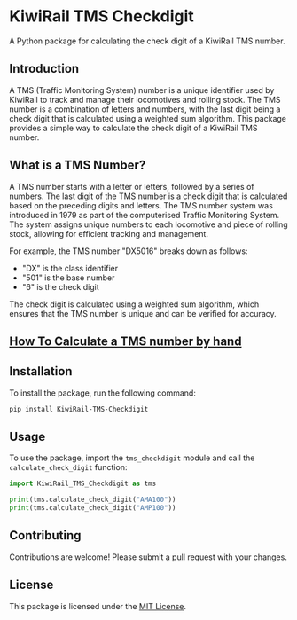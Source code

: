 # KiwiRail TMS Checkdigit

A Python package for calculating the check digit of a KiwiRail TMS number.

## Introduction

A TMS (Traffic Monitoring System) number is a unique identifier used by KiwiRail to track and manage their locomotives and rolling stock. The TMS number is a combination of letters and numbers, with the last digit being a check digit that is calculated using a weighted sum algorithm. This package provides a simple way to calculate the check digit of a KiwiRail TMS number.

## What is a TMS Number?

A TMS number starts with a letter or letters, followed by a series of numbers. The last digit of the TMS number is a check digit that is calculated based on the preceding digits and letters. The TMS number system was introduced in 1979 as part of the computerised Traffic Monitoring System. The system assigns unique numbers to each locomotive and piece of rolling stock, allowing for efficient tracking and management.

For example, the TMS number "DX5016" breaks down as follows:

* "DX" is the class identifier
* "501" is the base number
* "6" is the check digit

The check digit is calculated using a weighted sum algorithm, which ensures that the TMS number is unique and can be verified for accuracy.

## [How To Calculate a TMS number by hand](/checkdigit-calculation.md)

## Installation

To install the package, run the following command:

```bash
pip install KiwiRail-TMS-Checkdigit
```

## Usage

To use the package, import the `tms_checkdigit` module and call the `calculate_check_digit` function:

```python
import KiwiRail_TMS_Checkdigit as tms

print(tms.calculate_check_digit("AMA100"))
print(tms.calculate_check_digit("AMP100"))

```

## Contributing

Contributions are welcome! Please submit a pull request with your changes.

## License

This package is licensed under the [MIT License](LICENSE).
